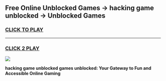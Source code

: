 
## Free Online Unblocked Games → hacking game unblocked → Unblocked Games
<h3>
<a href="https://premium.freeplayer.one?title=hacking_game_unblocked&ref=21F">CLICK TO PLAY</a></h3>
<hr>

<h3>
<a href="https://premium.freeplayer.one?title=hacking_game_unblocked&ref=21F">CLICK 2 PLAY</a>
  
</h3>

<a href="https://premium.freeplayer.one?title=hacking_game_unblocked&ref=21F/"><img src="https://clearcache.store/games.png"></a>


**hacking game unblocked games unblocked: Your Gateway to Fun and Accessible Online Gaming**
